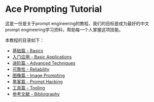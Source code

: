 # Ace Prompting Tutorial

这是一份是关于prompt engineering的教程，我们的目标是成为最好的中文prompt engineering学习资料，帮助每一个人掌握这项技能。

本教程的目录如下：

- [基础篇 - Basics](prompting-basics.md)
- [入门应用 - Basic Applications](prompting-basic-applications.md)
- [进阶篇 - Advanced Techniques](prompting-advanced-techniques.md)
- [可靠性 - Reliability](prompting-reliability.md)
- [图像篇 - Image Prompting](prompting-image-prompting.md)
- [黑客篇 - Prompt Hacking](prompting-hacking.md)
- [工具篇 - Tooling](prompting-tooling.md)
- [参考文献 - Bibliography](prompting-bibliography.md)
